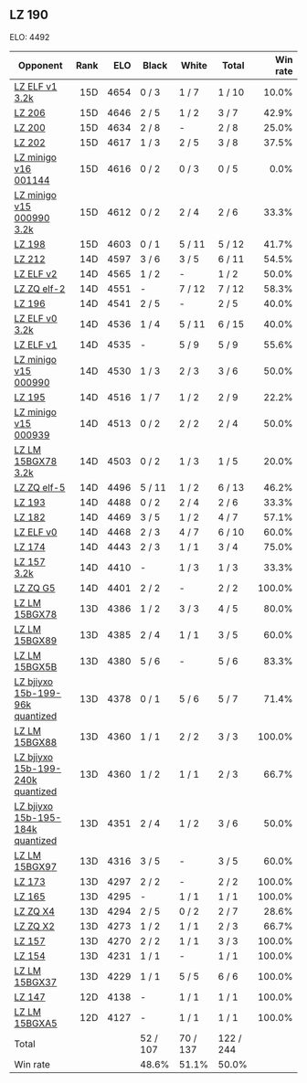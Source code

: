 ## LZ 190 ##

ELO: 4492

Opponent | Rank | ELO | Black | White | Total | Win rate
---------|-----:|----:|-------|-------|-------|-------:
[LZ ELF v1 3.2k](LZ%20ELF%20v1%203.2k.md) | 15D | 4654 | 0 / 3 | 1 / 7 | 1 / 10 | 10.0%
[LZ 206](LZ%20206.md) | 15D | 4646 | 2 / 5 | 1 / 2 | 3 / 7 | 42.9%
[LZ 200](LZ%20200.md) | 15D | 4634 | 2 / 8 | - | 2 / 8 | 25.0%
[LZ 202](LZ%20202.md) | 15D | 4617 | 1 / 3 | 2 / 5 | 3 / 8 | 37.5%
[LZ minigo v16 001144](LZ%20minigo%20v16%20001144.md) | 15D | 4616 | 0 / 2 | 0 / 3 | 0 / 5 | 0.0%
[LZ minigo v15 000990 3.2k](LZ%20minigo%20v15%20000990%203.2k.md) | 15D | 4612 | 0 / 2 | 2 / 4 | 2 / 6 | 33.3%
[LZ 198](LZ%20198.md) | 15D | 4603 | 0 / 1 | 5 / 11 | 5 / 12 | 41.7%
[LZ 212](LZ%20212.md) | 14D | 4597 | 3 / 6 | 3 / 5 | 6 / 11 | 54.5%
[LZ ELF v2](LZ%20ELF%20v2.md) | 14D | 4565 | 1 / 2 | - | 1 / 2 | 50.0%
[LZ ZQ elf-2](LZ%20ZQ%20elf-2.md) | 14D | 4551 | - | 7 / 12 | 7 / 12 | 58.3%
[LZ 196](LZ%20196.md) | 14D | 4541 | 2 / 5 | - | 2 / 5 | 40.0%
[LZ ELF v0 3.2k](LZ%20ELF%20v0%203.2k.md) | 14D | 4536 | 1 / 4 | 5 / 11 | 6 / 15 | 40.0%
[LZ ELF v1](LZ%20ELF%20v1.md) | 14D | 4535 | - | 5 / 9 | 5 / 9 | 55.6%
[LZ minigo v15 000990](LZ%20minigo%20v15%20000990.md) | 14D | 4530 | 1 / 3 | 2 / 3 | 3 / 6 | 50.0%
[LZ 195](LZ%20195.md) | 14D | 4516 | 1 / 7 | 1 / 2 | 2 / 9 | 22.2%
[LZ minigo v15 000939](LZ%20minigo%20v15%20000939.md) | 14D | 4513 | 0 / 2 | 2 / 2 | 2 / 4 | 50.0%
[LZ LM 15BGX78 3.2k](LZ%20LM%2015BGX78%203.2k.md) | 14D | 4503 | 0 / 2 | 1 / 3 | 1 / 5 | 20.0%
[LZ ZQ elf-5](LZ%20ZQ%20elf-5.md) | 14D | 4496 | 5 / 11 | 1 / 2 | 6 / 13 | 46.2%
[LZ 193](LZ%20193.md) | 14D | 4488 | 0 / 2 | 2 / 4 | 2 / 6 | 33.3%
[LZ 182](LZ%20182.md) | 14D | 4469 | 3 / 5 | 1 / 2 | 4 / 7 | 57.1%
[LZ ELF v0](LZ%20ELF%20v0.md) | 14D | 4468 | 2 / 3 | 4 / 7 | 6 / 10 | 60.0%
[LZ 174](LZ%20174.md) | 14D | 4443 | 2 / 3 | 1 / 1 | 3 / 4 | 75.0%
[LZ 157 3.2k](LZ%20157%203.2k.md) | 14D | 4410 | - | 1 / 3 | 1 / 3 | 33.3%
[LZ ZQ G5](LZ%20ZQ%20G5.md) | 14D | 4401 | 2 / 2 | - | 2 / 2 | 100.0%
[LZ LM 15BGX78](LZ%20LM%2015BGX78.md) | 13D | 4386 | 1 / 2 | 3 / 3 | 4 / 5 | 80.0%
[LZ LM 15BGX89](LZ%20LM%2015BGX89.md) | 13D | 4385 | 2 / 4 | 1 / 1 | 3 / 5 | 60.0%
[LZ LM 15BGX5B](LZ%20LM%2015BGX5B.md) | 13D | 4380 | 5 / 6 | - | 5 / 6 | 83.3%
[LZ bjiyxo 15b-199-96k quantized](LZ%20bjiyxo%2015b-199-96k%20quantized.md) | 13D | 4378 | 0 / 1 | 5 / 6 | 5 / 7 | 71.4%
[LZ LM 15BGX88](LZ%20LM%2015BGX88.md) | 13D | 4360 | 1 / 1 | 2 / 2 | 3 / 3 | 100.0%
[LZ bjiyxo 15b-199-240k quantized](LZ%20bjiyxo%2015b-199-240k%20quantized.md) | 13D | 4360 | 1 / 2 | 1 / 1 | 2 / 3 | 66.7%
[LZ bjiyxo 15b-195-184k quantized](LZ%20bjiyxo%2015b-195-184k%20quantized.md) | 13D | 4351 | 2 / 4 | 1 / 2 | 3 / 6 | 50.0%
[LZ LM 15BGX97](LZ%20LM%2015BGX97.md) | 13D | 4316 | 3 / 5 | - | 3 / 5 | 60.0%
[LZ 173](LZ%20173.md) | 13D | 4297 | 2 / 2 | - | 2 / 2 | 100.0%
[LZ 165](LZ%20165.md) | 13D | 4295 | - | 1 / 1 | 1 / 1 | 100.0%
[LZ ZQ X4](LZ%20ZQ%20X4.md) | 13D | 4294 | 2 / 5 | 0 / 2 | 2 / 7 | 28.6%
[LZ ZQ X2](LZ%20ZQ%20X2.md) | 13D | 4273 | 1 / 2 | 1 / 1 | 2 / 3 | 66.7%
[LZ 157](LZ%20157.md) | 13D | 4270 | 2 / 2 | 1 / 1 | 3 / 3 | 100.0%
[LZ 154](LZ%20154.md) | 13D | 4231 | 1 / 1 | - | 1 / 1 | 100.0%
[LZ LM 15BGX37](LZ%20LM%2015BGX37.md) | 13D | 4229 | 1 / 1 | 5 / 5 | 6 / 6 | 100.0%
[LZ 147](LZ%20147.md) | 12D | 4138 | - | 1 / 1 | 1 / 1 | 100.0%
[LZ LM 15BGXA5](LZ%20LM%2015BGXA5.md) | 12D | 4127 | - | 1 / 1 | 1 / 1 | 100.0%
Total | | | 52 / 107 | 70 / 137 | 122 / 244 | 
Win rate| | | 48.6% | 51.1% | 50.0% | 
